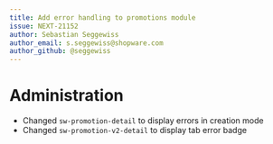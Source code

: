 ```yaml
---
title: Add error handling to promotions module
issue: NEXT-21152
author: Sebastian Seggewiss
author_email: s.seggewiss@shopware.com
author_github: @seggewiss
---
```

# Administration
* Changed `sw-promotion-detail` to display errors in creation mode
* Changed `sw-promotion-v2-detail` to display tab error badge
